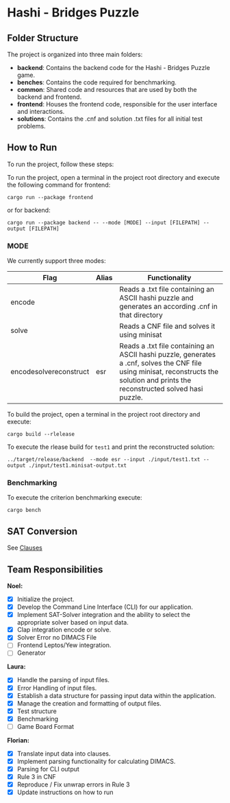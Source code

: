 # Hashi - Bridges Puzzle

## Folder Structure

The project is organized into three main folders:

- **backend**: Contains the backend code for the Hashi - Bridges Puzzle game.
- **benches**: Contains the code required for benchmarking.
- **common**: Shared code and resources that are used by both the backend and frontend.
- **frontend**: Houses the frontend code, responsible for the user interface and interactions.
- **solutions**: Contains the .cnf and solution .txt files for all initial test problems.

## How to Run

To run the project, follow these steps:

To run the project, open a terminal in the project root directory and execute the following command for frontend:

`cargo run --package frontend`

or for backend:

`cargo run --package backend -- --mode [MODE] --input [FILEPATH] --output [FILEPATH]`

### MODE

We currently support three modes:

|Flag|Alias|Functionality|
|-|-|-|
|encode||Reads a .txt file containing an ASCII hashi puzzle and generates an according .cnf in that directory|
|solve||Reads a CNF file and solves it using minisat|
|encodesolvereconstruct|esr|Reads a .txt file containing an ASCII hashi puzzle, generates a .cnf, solves the CNF file using minisat, reconstructs the solution and prints the reconstructed solved hasi puzzle. 

To build the project, open a terminal in the project root directory and execute:

`cargo build --rlelease`

To execute the rlease build for `test1` and print the reconstructed solution:

`../target/release/backend  --mode esr --input ./input/test1.txt --output ./input/test1.minisat-output.txt`

### Benchmarking

To execute the criterion benchmarking execute:

`cargo bench`

## SAT Conversion

See [Clauses](Clauses.md)

## Team Responsibilities

**Noel:**

- [x] Initialize the project.
- [x] Develop the Command Line Interface (CLI) for our application.
- [x] Implement SAT-Solver integration and the ability to select the appropriate solver based on input data.
- [x] Clap integration encode or solve.
- [x] Solver Error no DIMACS File
- [ ] Frontend Leptos/Yew integration.
- [ ] Generator

**Laura:**

- [x] Handle the parsing of input files.
- [x] Error Handling of input files.
- [x] Establish a data structure for passing input data within the application.
- [x] Manage the creation and formatting of output files.
- [x] Test structure
- [x] Benchmarking
- [ ] Game Board Format

**Florian:**

- [x] Translate input data into clauses.
- [x] Implement parsing functionality for calculating DIMACS.
- [x] Parsing for CLI output
- [x] Rule 3 in CNF
- [x] Reproduce / Fix unwrap errors in Rule 3
- [x] Update instructions on how to run
